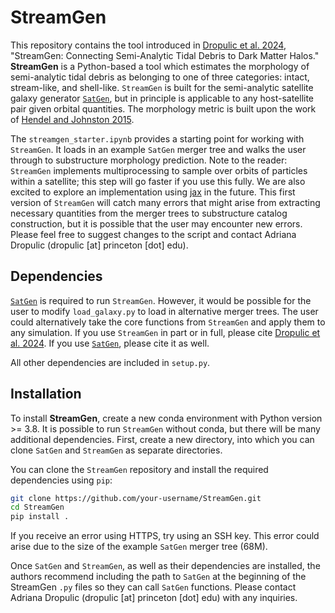 # StreamGen

This repository contains the tool introduced in [Dropulic et al. 2024](), "StreamGen: Connecting Semi-Analytic Tidal Debris to Dark Matter Halos." **StreamGen** is a Python-based a tool which estimates the morphology of semi-analytic tidal debris as belonging to one of three categories: intact, stream-like, and shell-like. `StreamGen` is built for the semi-analytic satellite galaxy generator [`SatGen`](https://academic.oup.com/mnras/article/502/1/621/6066532), but in principle is applicable to any host-satellite pair given orbital quantities. The morphology metric is built upon the work of [Hendel and Johnston 2015](https://academic.oup.com/mnras/article/454/3/2472/1194235). 

The `streamgen_starter.ipynb` provides a starting point for working with `StreamGen`. It loads in an example `SatGen` merger tree and walks the user through to substructure morphology prediction. Note to the reader: `StreamGen` implements multiprocessing to sample over orbits of particles within a satellite; this step will go faster if you use this fully. We are also excited to explore an implementation using [jax](https://jax.readthedocs.io/en/latest/) in the future. This first version of `StreamGen` will catch many errors that might arise from extracting necessary quantities from the merger trees to substructure catalog construction, but it is possible that the user may encounter new errors. Please feel free to suggest changes to the script and contact Adriana Dropulic (dropulic [at] princeton [dot] edu).

## Dependencies 

[`SatGen`](https://github.com/shergreen/SatGen) is required to run `StreamGen`. However, it would be possible for the user to modify `load_galaxy.py` to load in alternative merger trees. The user could alternatively take the core functions from `StreamGen` and apply them to any simulation. If you use `StreamGen` in part or in full, please cite [Dropulic et al. 2024](). If you use [`SatGen`](https://academic.oup.com/mnras/article/502/1/621/6066532), please cite it as well. 

All other dependencies are included in `setup.py`. 

## Installation

To install **StreamGen**, create a new conda environment with Python version >= 3.8. It is possible to run `StreamGen` without conda, but there will be many additional dependencies. First, create a new directory, into which you can clone `SatGen` and `StreamGen` as separate directories. 

You can clone the `StreamGen` repository and install the required dependencies using `pip`:

```bash
git clone https://github.com/your-username/StreamGen.git
cd StreamGen
pip install .
```

If you receive an error using HTTPS, try using an SSH key. This error could arise due to the size of the example `SatGen` merger tree (68M). 

Once `SatGen` and `StreamGen`, as well as their dependencies are installed, the authors recommend including the path to `SatGen` at the beginning of the StreamGen `.py` files so they can call `SatGen` functions. Please contact Adriana Dropulic (dropulic [at] princeton [dot] edu) with any inquiries.


